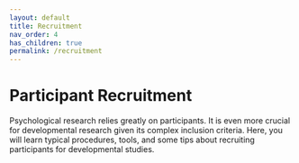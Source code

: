 ```yaml
---
layout: default
title: Recruitment
nav_order: 4
has_children: true
permalink: /recruitment
---
```


# Participant Recruitment

Psychological research relies greatly on participants. It is even more crucial for developmental research given its complex inclusion criteria. Here, you will learn typical procedures, tools, and some tips about recruiting participants for developmental studies.